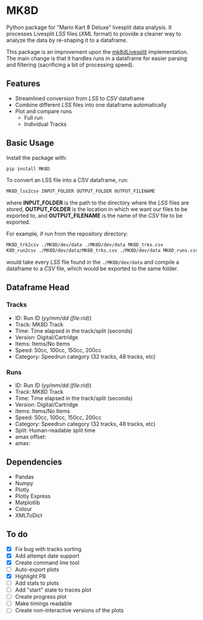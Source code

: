 # MK8D

Python package for "Mario Kart 8 Deluxe" livesplit data analysis.  It processes Livesplit *LSS* files (*XML* format) to provide a cleaner way to analyze the data by re-shaping it to a dataframe. 


This package is an improvement upon the [mk8dLivesplit](https://github.com/Chipdelmal/mk8dLivesplit) implementation. The main change is that it handles runs in a dataframe for easier parsing and filtering (sacrificing a bit of processing speed).
 
## Features

* Streamlined conversion from *LSS* to *CSV* dataframe
* Combine different *LSS* files into one dataframe automatically
* Plot and compare runs 
  * Full run
  * Individual Tracks

## Basic Usage

Install the package with:

```bash
pip install MK8D
```

To convert an LSS file into a CSV dataframe, run:

```bash
MK8D_lss2csv INPUT_FOLDER OUTPUT_FOLDER OUTPUT_FILENAME
```

where **INPUT_FOLDER** is the path to the directory where the *LSS* files are stored, **OUTPUT_FOLDER** is the location in which we want our files to be exported to, and **OUTPUT_FILENAME** is the name of the *CSV* file to be exported.

For example, if run from the repository directory:

```bash
MK8D_trk2csv ./MK8D/dev/data ./MK8D/dev/data MK8D_trks.csv
K8D_run2csv ./MK8D/dev/data/MK8D_trks.csv ./MK8D/dev/data MK8D_runs.csv max
```

would take every *LSS* file found in the `./MK8D/dev/data` and compile a dataframe to a *CSV* file, which would be exported to the same folder.

## Dataframe Head

### Tracks

* ID: Run ID (*yy/mm/dd (file:rid)*)
* Track: MK8D Track
* Time: Time elapsed in the track/split (seconds)
* Version: Digital/Cartridge
* Items: Items/No Items
* Speed: 50cc, 100cc, 150cc, 200cc
* Category: Speedrun category (32 tracks, 48 tracks, etc)

### Runs

* ID: Run ID (*yy/mm/dd (file:rid)*)
* Track: MK8D Track
* Time: Time elapsed in the track/split (seconds)
* Version: Digital/Cartridge
* Items: Items/No Items
* Speed: 50cc, 100cc, 150cc, 200cc
* Category: Speedrun category (32 tracks, 48 tracks, etc)
* Split: Human-readable split time
* amax offset:
* amax: 

## Dependencies

* Pandas
* Numpy
* Plotly
* Plotly Express
* Matplotlib
* Colour
* XMLToDict

## To do

- [x] Fix bug with tracks sorting
- [x] Add attempt date support
- [x] Create command line tool
- [ ] Auto-export plots
- [x] Highlight PB
- [ ] Add stats to plots
- [ ] Add "start" state to traces plot
- [ ] Create progress plot
- [ ] Make timings readable
- [ ] Create non-interactive versions of the plots